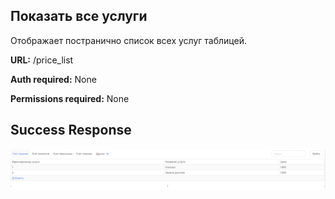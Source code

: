 ## Показать все услуги

Отображает постранично список всех услуг таблицей.

**URL:** /price_list

**Auth required:** None

**Permissions required:** None

## Success Response

![Таблица услуг](pricelist.png)
